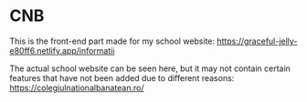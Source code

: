 # CNB
This is the front-end part made for my school website:
https://graceful-jelly-e80ff6.netlify.app/informatii

The actual school website can be seen here, but it may not contain certain features that have not been added due to different reasons: https://colegiulnationalbanatean.ro/
